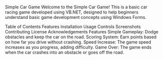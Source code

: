 Simple Car Game
Welcome to the Simple Car Game! This is a basic car racing game developed using VB.NET, designed to help beginners understand basic game development concepts using Windows Forms.

Table of Contents
Features
Installation
Usage
Controls
Screenshots
Contributing
License
Acknowledgements
Features
Simple Gameplay: Dodge obstacles and keep the car on the road.
Scoring System: Earn points based on how far you drive without crashing.
Speed Increase: The game speed increases as you progress, adding difficulty.
Game Over: The game ends when the car crashes into an obstacle or goes off the road.
